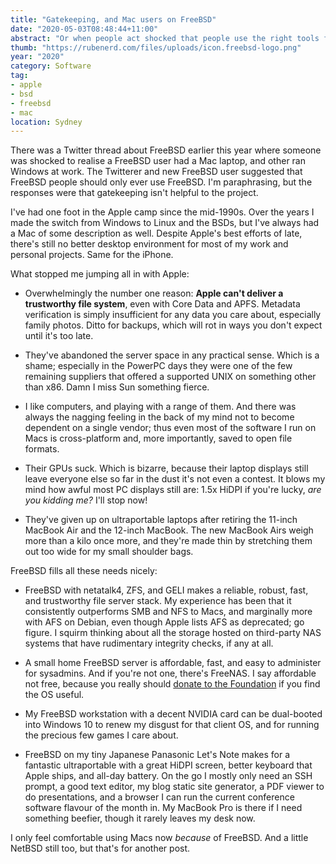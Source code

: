 ```yaml
---
title: "Gatekeeping, and Mac users on FreeBSD"
date: "2020-05-03T08:48:44+11:00"
abstract: "Or when people act shocked that people use the right tools for the job."
thumb: "https://rubenerd.com/files/uploads/icon.freebsd-logo.png"
year: "2020"
category: Software
tag:
- apple
- bsd
- freebsd
- mac
location: Sydney
---
```

There was a Twitter thread about FreeBSD earlier this year where someone was shocked to realise a FreeBSD user had a Mac laptop, and other ran Windows at work. The Twitterer and new FreeBSD user suggested that FreeBSD people should only ever use FreeBSD. I'm paraphrasing, but the responses were that gatekeeping isn't helpful to the project.

I've had one foot in the Apple camp since the mid-1990s. Over the years I made the switch from Windows to Linux and the BSDs, but I've always had a Mac of some description as well. Despite Apple's best efforts of late, there's still no better desktop environment for most of my work and personal projects. Same for the iPhone.

What stopped me jumping all in with Apple:

* Overwhelmingly the number one reason: **Apple can't deliver a trustworthy file system**, even with Core Data and APFS. Metadata verification is simply insufficient for any data you care about, especially family photos. Ditto for backups, which will rot in ways you don't expect until it's too late. 

* They've abandoned the server space in any practical sense. Which is a shame; especially in the PowerPC days they were one of the few remaining suppliers that offered a supported UNIX on something other than x86. Damn I miss Sun something fierce.

* I like computers, and playing with a range of them. And there was always the nagging feeling in the back of my mind not to become dependent on a single vendor; thus even most of the software I run on Macs is cross-platform and, more importantly, saved to open file formats.

* Their GPUs suck. Which is bizarre, because their laptop displays still leave everyone else so far in the dust it's not even a contest. It blows my mind how awful most PC displays still are: 1.5x HiDPI if you're lucky, *are you kidding me?* I'll stop now!

* They've given up on ultraportable laptops after retiring the 11-inch MacBook Air and the 12-inch MacBook. The new MacBook Airs weigh more than a kilo once more, and they're made thin by stretching them out too wide for my small shoulder bags.

FreeBSD fills all these needs nicely:

* FreeBSD with netatalk4, ZFS, and GELI makes a reliable, robust, fast, and trustworthy file server stack. My experience has been that it consistently outperforms SMB and NFS to Macs, and marginally more with AFS on Debian, even though Apple lists AFS as deprecated; go figure. I squirm thinking about all the storage hosted on third-party NAS systems that have rudimentary integrity checks, if any at all. 

* A small home FreeBSD server is affordable, fast, and easy to administer for sysadmins. And if you're not one, there's FreeNAS. I say affordable not free, because you really should [donate to the Foundation](https://www.freebsdfoundation.org/donate/) if you find the OS useful.

* My FreeBSD workstation with a decent NVIDIA card can be dual-booted into Windows 10 to renew my disgust for that client OS, and for running the precious few games I care about.

* FreeBSD on my tiny Japanese Panasonic Let's Note makes for a fantastic ultraportable with a great HiDPI screen, better keyboard that Apple ships, and all-day battery. On the go I mostly only need an SSH prompt, a good text editor, my blog static site generator, a PDF viewer to do presentations, and a browser I can run the current conference software flavour of the month in. My MacBook Pro is there if I need something beefier, though it rarely leaves my desk now.

I only feel comfortable using Macs now *because* of FreeBSD. And a little NetBSD still too, but that's for another post.

